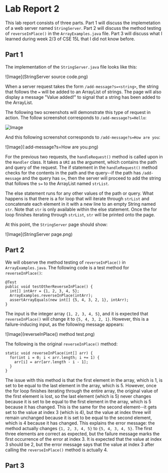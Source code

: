# Lab Report 2

This lab report consists of three parts. Part 1 will discuss the implemetation of a web server named `StringServer`. Part 2 will discuss the method testing of `reverseInPlace()` in the `ArrayExamples.java` file. Part 3 will discuss what I learned during week 2/3 of CSE 15L that I did not know before. 

## Part 1

The implementation of the `StringServer.java` file looks like this: 

![Image](StringServer source code.png)

When a server request takes the form `/add-message?s=<string>`, the string that follows the `=` will be added to an ArrayList of strings. The page will also display a message "Value added!" to signal that a string has been added to the ArrayList. 

The following two screenshots will demonstrate this type of request in action. The follow screenshot corresponds to `/add-message?s=Hello`:

![Image](:add-message?s=Hello.png)

And this following screenshot corresponds to `/add-message?s=How are you`:

![Image](:add-message?s=How are you.png)

For the previous two requests, the `handleRequest()` method is called upon in the `Handler` class. It takes a `URI` as the argument, which contains the path and query of the request. The if statement in the `handleRequest()` method checks for the contents in the path and the query--if the path has `/add-message` and the query has `s=`, then the server will proceed to add the string that follows the `s=` to the ArrayList named `strList`. 

The else statement runs for any other values of the path or query. What happens is that there is a for loop that will iterate through `strList` and concatenate each element in it with a new line to an empty String named `str`. Note that `str` is only available within the else statement. Once the for loop finishes iterating through `strList`, `str` will be printed onto the page. 

At this point, the `StringServer` page should show:

![Image](StringServer page.png)

## Part 2

We will observe the method testing of `reverseInPlace()` in `ArrayExamples.java`. The following code is a test method for `reverseInPlace()`:

```
@Test
public void testOtherReverseInPlace() {
  int[] intArr = {1, 2, 3, 4, 5};
  ArrayExamples.reverseInPlace(intArr);
  assertArrayEquals(new int[] {5, 4, 3, 2, 1}, intArr);
}
```

The input is the integer array `{1, 2, 3, 4, 5}`, and it is expected that `reverseInPlace()` will change it to `{5, 4, 3, 2, 1}`. However, this is a failure-inducing input, as the following message appears:

![Image](reverseInPlace() method test.png)

The following is the original `reverseInPlace()` method:

```
static void reverseInPlace(int[] arr) {
  for(int i = 0; i < arr.length; i += 1) {
    arr[i] = arr[arr.length - i - 1];
  }
}
```
The issue with this method is that the first element in the array, which is 1, is set to be equal to the last element in the array, which is 5. However, once the for loop finishes iterating through the entire array, the original value of the first element is lost, so the last element (which is 5) never changes because it is set to be equal to the first element in the array, which is 5 because it has changed. This is the same for the second element--it gets set to the value at index 3 (which is 4), but the value at index three will remain unchanged because it is set to be equal to the second element, which is 4 because it has changed. This explains the error message: the method actually changes `{1, 2, 3, 4, 5}` to `{5, 4, 3, 4, 5}`. The first three elements are correct as expected, but the failure message marks the first occurrence of the error at index 3. It is expected that the value at index 3 should be 2, but the error message says that the value at index 3 after calling the `reverseInPlace()` method is actually 4. 


## Part 3
